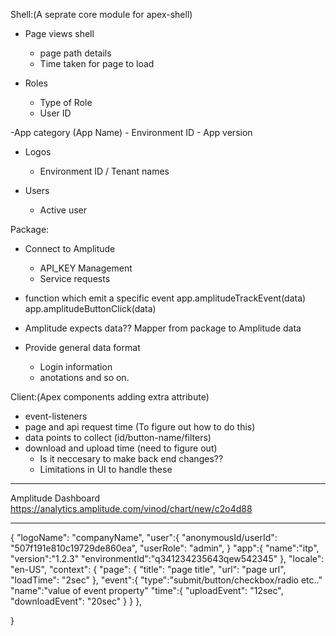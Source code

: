 Shell:(A seprate core module for apex-shell)

- Page views shell
    - page path details
    - Time taken for page to load

- Roles
    - Type of Role
    - User ID

-App category (App Name)
    - Environment ID
    - App version
    
- Logos
    - Environment ID / Tenant names

- Users
    - Active user

    

Package:
- Connect to Amplitude
  - API_KEY Management
  - Service requests

- function which emit a specific event
  app.amplitudeTrackEvent(data)
  app.amplitudeButtonClick(data)
- Amplitude expects data??
  Mapper from package to Amplitude data

- Provide general data format
  - Login information
  - anotations and so on.


Client:(Apex components adding extra attribute)

- event-listeners
- page and api request time (To figure out how to do this)
- data points to collect (id/button-name/filters)
- download and upload time (need to figure out)
  - Is it neccesary to make back end changes??
  - Limitations in UI to handle these
----------------------------------

Amplitude Dashboard
https://analytics.amplitude.com/vinod/chart/new/c2o4d88


----------------------------------

{
  "logoName": "companyName",
  "user":{
    "anonymousId/userId": "507f191e810c19729de860ea",
    "userRole": "admin",
  }
  "app":{
      "name":"itp",
      "version":"1.2.3"
      "environmentId":"q341234235643qew542345"
  },
  "locale": "en-US",
  "context": {
    "page": {
      "title": "page title",
      "url": "page url",
      "loadTime": "2sec" 
    },
    "event":{
      "type":"submit/button/checkbox/radio etc.."
      "name":"value of event property"
      "time":{
          "uploadEvent": "12sec",
          "downloadEvent": "20sec"
      }
    }
  },
  <!-- "integrations": {
    "All": true,
    "Mixpanel": false,
    "Salesforce": false
  } -->
}